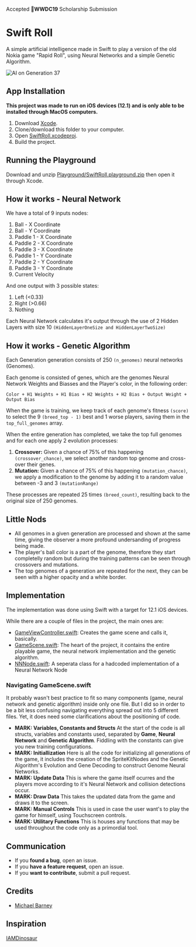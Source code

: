 Accepted **WWDC19** Scholarship Submission

# Swift Roll
A simple artificial intelligence made in Swift to play a version of the old Nokia game "Rapid Roll", using Neural Networks and a simple Genetic Algorithm.

![AI on Generation 37](https://i.imgur.com/YbAh4yy.png)

## App Installation
**This project  was made to run on iOS devices (12.1) and is only able to be installed through MacOS computers.** 
 1. Download [Xcode](https://developer.apple.com/xcode/).
 2. Clone/download this folder to your computer.
 3. Open [SwiftRoll.xcodeproj](https://github.com/MichaelBarney/SwiftRoll/tree/master/SwiftRoll.xcodeproj "SwiftRoll.xcodeproj").
 4. Build the project.
 
## Running the Playground
Download and unzip [Playground/SwiftRoll.playground.zip](Playground) then open it through Xcode.

## How it works - Neural Network
We have a total of 9 inputs nodes:

 1. Ball - X Coordinate
 2. Ball - Y Coordinate
 3. Paddle 1 - X Coordinate
 4. Paddle 2 - X Coordinate
 5. Paddle 3 - X Coordinate
 6. Paddle 1 - Y Coordinate
 7. Paddle 2 - Y Coordinate
 8. Paddle 3 - Y Coordinate
 9. Current Velocity

And one output with 3 possible states:

 1. Left   (<0.33) 
 2. Right (>0.66)
 3. Nothing
 
Each Neural Network calculates it's output through the use of 2 Hidden Layers with size 10 `(HiddenLayerOneSize and HiddenLayerTwoSize)`
 
## How it works - Genetic Algorithm
Each Generation generation consists of 250 `(n_genomes)` neural networks (Genomes).

Each genome is consisted of genes, which are the genomes Neural Network Weights and Biasses and the Player's color, in the following order:

    Color + H1 Weights + H1 Bias + H2 Weights + H2 Bias + Output Weight + Output Bias

When the game is training, we keep track of each genome's fitness `(score)` to select the 9 `(breed_top - 1)` best and 1 worse players, saving them in the `top_full_genomes` array.

When the entire generation has completed, we take the top full genomes and for each one apply 2 evolution processes:

 1. **Crossover:** Given a chance of 75% of this happening `(crossover_chance)`, we select another random top genome and cross-over their genes.
 2. **Mutation:** Given a chance of 75% of this happening `(mutation_chance)`, we apply a modification to the genome by adding it to a random value between -3 and 3 `(mutationRange)`

These processes are repeated 25 times `(breed_count)`, resulting back to the original size of 250 genomes.

## Little Nods

 - All genomes in a given generation are processed and shown at the same time, giving the observer a more profound undersanding of progress being made.
 - The player's ball color is a part of the genome, therefore they start completelly random but during the training patterns can be seen through crossovers and mutations.
 - The top genomes of a generation are repeated for the next, they can be seen with a higher opacity and a white border.

## Implementation
The implementation was done using Swift with a target for 12.1 iOS devices.

While there are a couple of files in the project, the main ones are:

 - [GameViewController.swift](https://github.com/MichaelBarney/SwiftRoll/blob/master/SwiftRoll/GameViewController.swift): Creates the game scene and calls it, basically.
 - [GameScene.swift](https://github.com/MichaelBarney/SwiftRoll/blob/master/SwiftRoll/GameScene.swift): The heart of the project, it contains the entire playable game, the neural network implementation and the genetic algorithm.
 - [NNNode.swift](https://github.com/MichaelBarney/SwiftRoll/blob/master/SwiftRoll/NNNode.swift "NNNode.swift"): A seperata class for a hadcoded implementation of a Neural Network Node

### Navigating GameScene.swift
It probably wasn't best practice to fit so many components (game, neural network and genetic algorithm) inside only one file. But I did so in order to be a bit less confusing navigating everything spread out into 5 different files. Yet, it does need some clarifications about the positioning of code.
 - **MARK: Variables, Constants and Structs**
 At the start of the code is all structs, variables and constants used, separated by **Game**, **Neural Network** and **Genetic Algorithm**. Fiddling with the constants can give you new training configurations.
 - **MARK: Initiallization**
Here is all the code for initializing all generations of the game, it includes the creation of the SpriteKitNodes and the Genetic Algorithm's Evolution and Gene Decoding to construct Genome Neural Networks.
 - **MARK: Update Data**
 This is where the game itself ocurres and the players move according to it's Neural Network and collision detections occur.
  - **MARK: Draw Data**
This takes the updated data from the game and draws it to the screen.
  - **MARK: Manual Controls**
This is used in case the user want's to play the game for himself, using Touchscreen controls.
  - **MARK: Utilitary Functions**
This is houses any functions that may be used throughout the code only as a primordial tool.

## Communication

-   If you  **found a bug**, open an issue.
-   If you  **have a feature request**, open an issue.
-   If you  **want to contribute**, submit a pull request.


## Credits

 - [Michael Barney](https://github.com/michaelbarney)

## Inspiration
[IAMDinosaur](https://github.com/ivanseidel/IAMDinosaur/blob/master/README.md)

